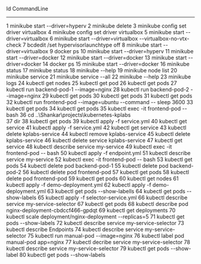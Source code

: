  Id CommandLine
  -- -----------
   1 minikube start --driver=hyperv
   2 minikube delete
   3 minikube config set driver virtualbox
   4 minikube config set driver virtualbox
   5 minikube start --driver=virtualbox
   6 minikube start --driver=virtualbox --virtualbox-no-vtx-check
   7 bcdedit /set hypervisorlaunchtype off
   8 minikube start --driver=virtualbox
   9 docker ps
  10 minikube start --driver=hyperv
  11 minikube start --driver=docker
  12 minikube start --driver=docker
  13 minikube start --driver=docker
  14 docker ps
  15 minikube start --driver=docker
  16 minikube status
  17 minikube status
  18 minikube --help
  19 minikube node list
  20 minikube service
  21 minikube service --all
  22 minikube --help
  23 minikube logs
  24 kubectl get nodes
  25 kubectl get pod
  26 kubectl get pods
  27 kubectl run backend-pod-1 --image=nginx
  28 kubectl run backend-pod-2 --image=nginx
  29 kubectl get pods
  30 kubectl get pods
  31 kubectl get pods
  32 kubectl run frontend-pod --image=ubuntu --command -- sleep 3600
  33 kubectl get pods
  34 kubectl get pods
  35 kubectl exec -it frontend-pod -- bash
  36 cd ..\Shankar\projects\kubernetes-kplabs\
  37 dir
  38 kubectl get pods
  39 kubectl apply -f service.yml
  40 kubectl get service
  41 kubectl apply -f service.yml
  42 kubectl get service
  43 kubectl delete kplabs-service
  44 kubectl remove kplabs-service
  45 kubectl delete kplabs-service
  46 kubectl delete service kplabs-service
  47 kubectl get service
  48 kubectl describe service my-service
  49 kubectl exec -it frontend-pod -- bash
  50 kubectl apply -f endpoint.yml
  51 kubectl describe service my-service
  52 kubectl exec -it frontend-pod -- bash
  53 kubectl get pods
  54 kubectl delete pod backend-pod-1
  55 kubectl delete pod backend-pod-2
  56 kubectl delete pod frontend-pod
  57 kubectl get pods
  58 kubectl delete pod frontend-pod
  59 kubectl get pods
  60 kubectl get nodes
  61 kubectl apply -f demo-deployment.yml
  62 kubectl apply -f demo-deployment.yml
  63 kubectl get pods --show-labells
  64 kubectl get pods --show-labels
  65 kubectl apply -f selector-service.yml
  66 kubectl describe service my-service-selector
  67 kubectl get pods
  68 kubectl describe pod nginx-deployment-cbdccf466-gpdqt
  69 kubectl get deployments
  70 kubectl scale deployment/nginx-deployment --replicas=5
  71 kubectl get pods --show-labels
  72 kubectl describe service my-service-selector
  73 kubectl describe Endpoints
  74 kubectl describe service my-service-selector
  75 kubectl run manual-pod --image=nginx
  76 kubectl label pod manual-pod app=nginx
  77 kubectl decribe service my-service-selector
  78 kubectl describe service my-service-selector
  79 kubectl get pods --show-label
  80 kubectl get pods --show-labels
